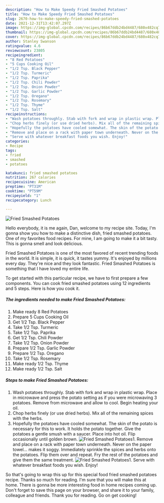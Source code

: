 ```yaml
---
description: "How to Make Speedy Fried Smashed Potatoes"
title: "How to Make Speedy Fried Smashed Potatoes"
slug: 2670-how-to-make-speedy-fried-smashed-potatoes
date: 2021-12-31T13:42:07.297Z
image: https://img-global.cpcdn.com/recipes/86b67ddb24bd4487/680x482cq70/fried-smashed-potatoes-recipe-main-photo.jpg
thumbnail: https://img-global.cpcdn.com/recipes/86b67ddb24bd4487/680x482cq70/fried-smashed-potatoes-recipe-main-photo.jpg
cover: https://img-global.cpcdn.com/recipes/86b67ddb24bd4487/680x482cq70/fried-smashed-potatoes-recipe-main-photo.jpg
author: Stanley Swanson
ratingvalue: 4.6
reviewcount: 23805
recipeingredient:
- "8 Red Potatoes"
- "5 Cups Cooking Oil"
- "1/2 Tsp. Black Pepper"
- "1/2 Tsp. Turmeric"
- "1/2 Tsp. Paprika"
- "1/2 Tsp. Chili Powder"
- "1/2 Tsp. Onion Powder"
- "1/2 Tsp. Garlic Powder"
- "1/2 Tsp. Oregano"
- "1/2 Tsp. Rosemary"
- "1/2 Tsp. Thyme"
- "1/2 Tsp. Salt"
recipeinstructions:
- "Wash potatoes throughly. Stab with fork and wrap in plastic wrap. Place in microwave and press the potato setting as if you were microwaving 3 potatoes. Remove from microwave and allow to cool. Begin heating your oil."
- "Chop herbs finely (or use dried herbs). Mix all of the remaining spices with the herbs."
- "Hopefully the potatoes have cooled somewhat. The skin of the potato is necessary for this to work. It holds the potato together. Give the potatoes a gentle smush with a saucer. Place into hot oil. Flip occasionally until golden brown."
- "Remove and place on a rack with paper town underneath. Never on the paper towel... makes it soggy. Immediately sprinkle the spices and herbs onto the potatoes. Flip them over and repeat. Fry the rest of the potatoes and give them the same treatment."
- "Serve with whatever breakfast foods you wish. Enjoy!"
categories:
- Recipe
tags:
- fried
- smashed
- potatoes

katakunci: fried smashed potatoes 
nutrition: 267 calories
recipecuisine: American
preptime: "PT31M"
cooktime: "PT59M"
recipeyield: "1"
recipecategory: Lunch

---
```



![Fried Smashed Potatoes](https://img-global.cpcdn.com/recipes/86b67ddb24bd4487/680x482cq70/fried-smashed-potatoes-recipe-main-photo.jpg)

Hello everybody, it is me again, Dan, welcome to my recipe site. Today, I'm gonna show you how to make a distinctive dish, fried smashed potatoes. One of my favorites food recipes. For mine, I am going to make it a bit tasty. This is gonna smell and look delicious.

Fried Smashed Potatoes is one of the most favored of recent trending foods in the world. It is simple, it is quick, it tastes yummy. It's enjoyed by millions every day. They're nice and they look fantastic. Fried Smashed Potatoes is something that I have loved my entire life.




To get started with this particular recipe, we have to first prepare a few components. You can cook fried smashed potatoes using 12 ingredients and 5 steps. Here is how you cook it.

<!--inarticleads1-->

##### The ingredients needed to make Fried Smashed Potatoes:

1. Make ready 8 Red Potatoes
1. Prepare 5 Cups Cooking Oil
1. Get 1/2 Tsp. Black Pepper
1. Take 1/2 Tsp. Turmeric
1. Take 1/2 Tsp. Paprika
1. Get 1/2 Tsp. Chili Powder
1. Take 1/2 Tsp. Onion Powder
1. Prepare 1/2 Tsp. Garlic Powder
1. Prepare 1/2 Tsp. Oregano
1. Take 1/2 Tsp. Rosemary
1. Make ready 1/2 Tsp. Thyme
1. Make ready 1/2 Tsp. Salt




<!--inarticleads2-->

##### Steps to make Fried Smashed Potatoes:

1. Wash potatoes throughly. Stab with fork and wrap in plastic wrap. Place in microwave and press the potato setting as if you were microwaving 3 potatoes. Remove from microwave and allow to cool. Begin heating your oil.
1. Chop herbs finely (or use dried herbs). Mix all of the remaining spices with the herbs.
1. Hopefully the potatoes have cooled somewhat. The skin of the potato is necessary for this to work. It holds the potato together. Give the potatoes a gentle smush with a saucer. Place into hot oil. Flip occasionally until golden brown.
<img src="//assets-global.cpcdn.com/assets/icons/button_play-2c75c40dde080a61004c1f40b05d8f140eaff45d7e9e6481dc71c63d2e7c4909.png" alt="Fried Smashed Potatoes">1. Remove and place on a rack with paper town underneath. Never on the paper towel... makes it soggy. Immediately sprinkle the spices and herbs onto the potatoes. Flip them over and repeat. Fry the rest of the potatoes and give them the same treatment.
<img src="//assets-global.cpcdn.com/assets/icons/button_play-2c75c40dde080a61004c1f40b05d8f140eaff45d7e9e6481dc71c63d2e7c4909.png" alt="Fried Smashed Potatoes">1. Serve with whatever breakfast foods you wish. Enjoy!




So that's going to wrap this up for this special food fried smashed potatoes recipe. Thanks so much for reading. I'm sure that you will make this at home. There is gonna be more interesting food in home recipes coming up. Don't forget to save this page on your browser, and share it to your family, colleague and friends. Thank you for reading. Go on get cooking!
